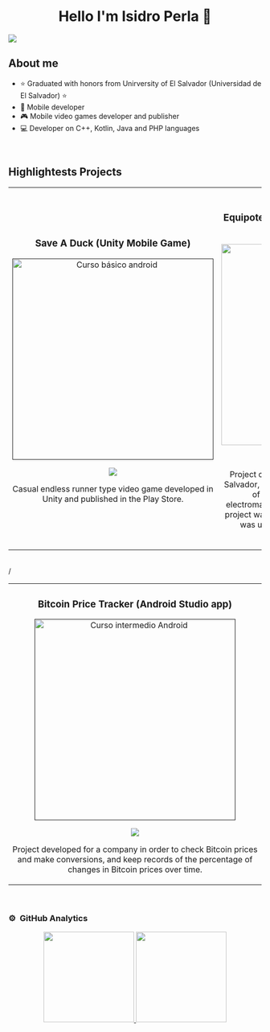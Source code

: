 <div align="center">
<h1 align="center">Hello I'm Isidro Perla 👋</h1>
</div>
<img src="https://i.imgur.com/C3rk8eb.png">

## About me

- ⭐ Graduated with honors from Unirversity of El Salvador (Universidad de El Salvador) ⭐
- 📲 Mobile developer
- 🎮 Mobile video games developer and publisher
- 💻 Developer on C++, Kotlin, Java and PHP languages
<br>

## Highlightests Projects
<table>
<tr>
<td width="50%">
<h3 align="center">Save A Duck (Unity Mobile Game)</h3>
<div align="center">
<a href=""https://github.com/ArisGuimera/Android-Expert" target="_blank"><img src="https://i.imgur.com/eIaVUsO.jpg" width="400" alt="Curso básico android"></a>
<p>
<a href="https://play.google.com/store/apps/details?id=com.FullPowerGames.SaveADuck&pli=1" target="_blank">
<img src="https://i.imgur.com/Pwv9qW1.png">
</a>
</p>
<p>Casual endless runner type video game developed in Unity and published in the Play Store.</p>
</div>                                                                               
</td>

<td width="50%">
               <br>
<h3 align="center">Equipotential Lines Physics Simulation (Qt, OpenGL, C++ Project)</h3>
<div align="center">                                       
<a href="https://github.com/ArisGuimera/SimpleAndroidMVVM" target="_blank"><img src="https://i.imgur.com/Rnpm9ki.png" width="400" alt="Curso arquitectura MVVM"></a>
<br>
<p>
<a href="https://github.com/ArisGuimera/SimpleAndroidMVVM" target="_blank">
<img src="https://img.shields.io/badge/C%C3%93DIGO-80ffaa?style=for-the-badge&logo=github&logoColor=black">
</a>
</p>
</p>Project of my social hours for the University of El Salvador, in order to be used by the physics section of the university to teach the topic of electromagnetic fields and equipotential lines. This project was developed in the C++ language, and Qt was used for the forms and OpenGL for the graphics.</p>
</div>                                                             
</table>                                                                                 
</div>
<br>/

<table>
<tr>
<td width="100%">
<h3 align="center">Bitcoin Price Tracker (Android Studio app)</h3>
<div align="center">
<a href=""https://github.com/ArisGuimera/Android-Expert-Intermedio" target="_blank"><img src="https://i.imgur.com/uyWgp98.png" width="400" alt="Curso intermedio Android"></a>
<p>
<a href="https://github.com/ArisGuimera/Android-Expert-Intermedio" target="_blank">
<img src="https://img.shields.io/badge/CÓDIGO-ff9?style=for-the-badge&logo=github&logoColor=black">
</a>
</p>
<p>Project developed for a company in order to check Bitcoin prices and make conversions, and keep records of the percentage of changes in Bitcoin prices over time.</p>
</div>
                                                                                      
</td>                                                    
</table>                                                                                 
</div>
<br>

### ⚙️ &nbsp;GitHub Analytics

<p align="center">
<a href="https://github.com/ArisGuimera">
  <img height="180em" src="https://github-readme-stats-eight-theta.vercel.app/api?username=IsidroPerla97&show_icons=true&theme=algolia&include_all_commits=true&count_private=true"/>
  <img height="180em" src="https://github-readme-stats-eight-theta.vercel.app/api/top-langs/?username=IsidroPerla97&layout=compact&langs_count=8&theme=algolia"/>
</a>
</p>
